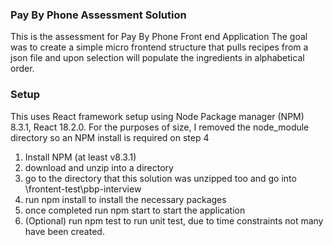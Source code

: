 ### Pay By Phone Assessment Solution
This is the assessment for Pay By Phone Front end Application The goal was to create a simple micro frontend
structure that pulls recipes from a json file and upon selection will populate the ingredients in alphabetical order.

### Setup
This uses React framework setup using Node Package manager (NPM) 8.3.1, React 18.2.0.
For the purposes of size, I removed the node_module directory so an NPM install is required
on step 4

1. Install NPM (at least v8.3.1)
2. download and unzip into a directory
3. go to the directory that this solution was unzipped too and go into \frontent-test\pbp-interview
4. run npm install to install the necessary packages
5. once completed run npm start to start the application 
6. (Optional) run npm test to run unit test, due to time constraints not many have been created.